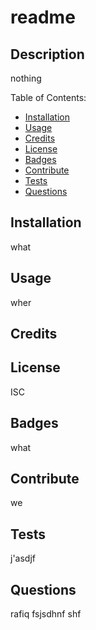 
# readme


## Description
nothing
    
Table of Contents:
- [Installation](##Installation)
- [Usage](##Usage)
- [Credits](##Credits)
- [License](##License)
- [Badges](##Badges)
- [Contribute](##Contribute)
- [Tests](##Tests)
- [Questions](##Questions)


## Installation
what

## Usage
wher

## Credits


## License
ISC

## Badges
what

## Contribute
we

## Tests
j'asdjf

## Questions
rafiq
fsjsdhnf
shf
    